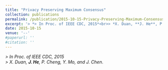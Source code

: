```yaml
---
title: "Privacy Preserving Maximum Consensus"
collection: publications
permalink: /publication/2015-10-15-Privacy-Preserving-Maximum-Consensus/
excerpt: '> *> In Proc. of IEEE CDC, 2015*<br>> *X. Duan, **J. He**, P. Cheng, Y. Mo, and J. Chen*.'
date: 2015-10-15
venue: '--'
#paperurl: ''
#citation: ''
---
```

*> In Proc. of IEEE CDC, 2015*  
*> X. Duan, **J. He**, P. Cheng, Y. Mo, and J. Chen*.